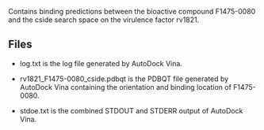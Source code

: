 Contains binding predictions between the bioactive compound F1475-0080 and the cside search space on the virulence factor rv1821.

## Files

- log.txt is the log file generated by AutoDock Vina.

- rv1821_F1475-0080_cside.pdbqt is the PDBQT file generated by AutoDock Vina containing the orientation and binding location of F1475-0080.

- stdoe.txt is the combined STDOUT and STDERR output of AutoDock Vina.

